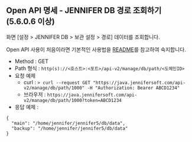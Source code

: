 ## Open API 명세 - JENNIFER DB 경로 조회하기 (5.6.0.6 이상)

화면 [설정 > JENNIFER DB > 보관 설정 > 경로] 데이터를 조회합니다.

Open API 사용이 처음이라면 기본적인 사용법을 [README](/README.md)를 참고하여 숙지합니다.

- Method : GET
- Path 형식 : `http(s)://<호스트>:<포트>/api-v2/manage/db/path/<도메인ID>`
- 요청 예제
  - curl : `> curl --request GET "https://java.jennifersoft.com/api-v2/manage/db/path/1000" -H "Authorization: Bearer ABCD1234"`
  - 브라우저 : `https://java.jennifersoft.com/api-v2/manage/db/path/1000?token=ABCD1234`
- 응답 예제 : 
```
{
  "main": "/home/jennifer/jennifer5/db/data",
  "backup": "/home/jennifer/jennifer5/db/data"
}
```
